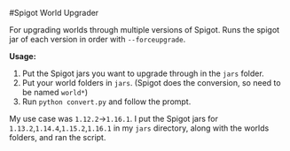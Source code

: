 #Spigot World Upgrader

For upgrading worlds through multiple versions of Spigot.  Runs
the spigot jar of each version in order with `--forceupgrade`.

**Usage:**
1. Put the Spigot jars you want to upgrade through in the `jars`
folder.  
2. Put your world folders in `jars`.  (Spigot does the conversion, so need to be named `world*`)
3. Run `python convert.py` and follow the prompt.

My use case was `1.12.2`->`1.16.1`.  I put the Spigot jars for
`1.13.2`,`1.14.4`,`1.15.2`,`1.16.1` in my `jars` directory,
 along with the worlds folders, and ran the script.